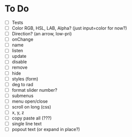 # To Do

- [ ] Tests
- [ ] Color RGB, HSL, LAB, Alpha? (just input=color for now?)
- [ ] Direction? (an arrow, low-pri)
- [ ] onChange
- [ ] name
- [ ] listen
- [ ] update
- [ ] disable
- [ ] remove
- [ ] hide
- [ ] styles (form)
- [ ] deg to rad 
- [ ] format slider number?
- [ ] submenus
- [ ] menu open/close
- [ ] scroll on long (css)
- [ ] x, y, z
- [ ] copy paste all (???)
- [ ] single line text
- [ ] popout text (or expand in place?)